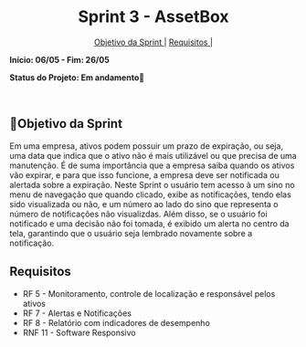 <h1 align="center"> Sprint 3 - AssetBox </h1>
<p align="center">
  <a href="#objetivo">Objetivo da Sprint </a> |
  <a href="#objetivo">Requisitos </a> |
</p>

**Início: 06/05 - Fim: 26/05**

**Status do Projeto: Em andamento🚧**

</br>

<span id="objetivo">
  
## 📌Objetivo da Sprint
Em uma empresa, ativos podem possuir um prazo de expiração, ou seja, uma data que indica que o ativo não é mais utilizável ou que precisa de uma manutenção. É de suma importância que a empresa saiba quando os ativos vão expirar, e para que isso funcione, a empresa deve ser notificada ou alertada sobre a expiração. Neste Sprint o usuário tem acesso à um sino no menu de navegação que quando clicado, exibe as notificações, tendo elas sido visualizada ou não, e um número ao lado do sino que representa o número de notificações não visualizdas. Além disso, se o usuário foi notificado e uma decisão não foi tomada, é exibido um alerta no centro da tela, garantindo que o usuário seja lembrado novamente sobre a notificação.
 ## Requisitos
 - RF 5 - Monitoramento, controle de localização e responsável pelos ativos
 - RF 7 - Alertas e Notificações
 - RF 8 - Relatório com indicadores de desempenho
 - RNF 11 - Software Responsivo


